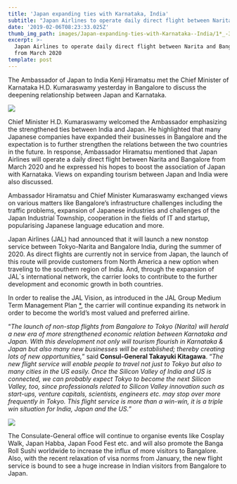 ```yaml
---
title: 'Japan expanding ties with Karnataka, India'
subtitle: "Japan Airlines to operate daily direct flight between Narita and Bangalore from March\_2020"
date: '2019-02-06T08:23:33.025Z'
thumb_img_path: images/Japan-expanding-ties-with-Karnataka--India/1*_-3wN1nMGeuogiCcOYG7tg.png
excerpt: >-
  Japan Airlines to operate daily direct flight between Narita and Bangalore
  from March 2020
template: post
---
```

The Ambassador of Japan to India Kenji Hiramatsu met the Chief Minister of Karnataka H.D. Kumaraswamy yesterday in Bangalore to discuss the deepening relationship between Japan and Karnataka.

![](/images/Japan-expanding-ties-with-Karnataka--India/1*_-3wN1nMGeuogiCcOYG7tg.png)

Chief Minister H.D. Kumaraswamy welcomed the Ambassador emphasizing the strengthened ties between India and Japan. He highlighted that many Japanese companies have expanded their businesses in Bangalore and the expectation is to further strengthen the relations between the two countries in the future. In response, Ambassador Hiramatsu mentioned that Japan Airlines will operate a daily direct flight between Narita and Bangalore from March 2020 and he expressed his hopes to boost the association of Japan with Karnataka. Views on expanding tourism between Japan and India were also discussed.

Ambassador Hiramatsu and Chief Minister Kumaraswamy exchanged views on various matters like Bangalore’s infrastructure challenges including the traffic problems, expansion of Japanese industries and challenges of the Japan Industrial Township, cooperation in the fields of IT and startup, popularising Japanese language education and more.

Japan Airlines (JAL) had announced that it will launch a new nonstop service between Tokyo-Narita and Bangalore India, during the summer of 2020. As direct flights are currently not in service from Japan, the launch of this route will provide customers from North America a new option when traveling to the southern region of India. And, through the expansion of JAL\`s international network, the carrier looks to contribute to the further development and economic growth in both countries.

In order to realise the JAL Vision, as introduced in the JAL Group Medium Term Management Plan [\*](http://press.jal.co.jp/ja/release/201704/004268.html), the carrier will continue expanding its network in order to become the world’s most valued and preferred airline.

“*The launch of non-stop flights from Bangalore to Tokyo (Narita) will herald a new era of more strengthened economic relation between Karnataka and Japan. With this development not only will tourism flourish in Karnataka & Japan but also many new businesses will be established; thereby creating lots of new opportunities,*” said **Consul-General Takayuki Kitagawa**. “*The new flight service will enable people to travel not just to Tokyo but also to many cities in the US easily. Once the Silicon Valley of India and US is connected, we can probably expect Tokyo to become the next Silicon Valley, too, since professionals related to Silicon Valley innovation such as start-ups, venture capitals, scientists, engineers etc. may stop over more frequently in Tokyo. This flight service is more than a win-win, it is a triple win situation for India, Japan and the US.*”

![](/images/Japan-expanding-ties-with-Karnataka--India/1*MByeKAn9GxLu1HqBArlXxg.png)

The Consulate-General office will continue to organise events like Cosplay Walk, Japan Habba, Japan Food Fest etc. and will also promote the Banga Roll Sushi worldwide to increase the influx of more visitors to Bangalore. Also, with the recent relaxation of visa norms from January, the new flight service is bound to see a huge increase in Indian visitors from Bangalore to Japan.
